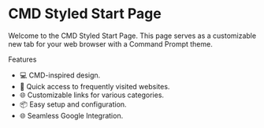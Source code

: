 # CMD Styled Start Page

Welcome to the CMD Styled Start Page. This page serves as a customizable new tab for your web browser with a Command Prompt theme.

Features

- 💻 CMD-inspired design.
- 🚀 Quick access to frequently visited websites.
- 🌐 Customizable links for various categories.
- 📦 Easy setup and configuration.
- 🌐 Seamless Google Integration.
